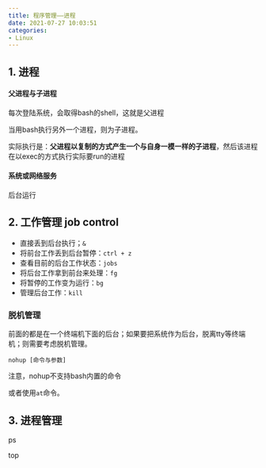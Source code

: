```yaml
---
title: 程序管理——进程
date: 2021-07-27 10:03:51
categories:
- Linux
---
```

## 1. 进程

#### 父进程与子进程

每次登陆系统，会取得bash的shell，这就是父进程

当用bash执行另外一个进程，则为子进程。

实际执行是：**父进程以复制的方式产生一个与自身一模一样的子进程**，然后该进程在以exec的方式执行实际要run的进程

#### 系统或网络服务

后台运行

## 2. 工作管理 job control

- 直接丢到后台执行；`&`
- 将前台工作丢到后台暂停：`ctrl + z`
- 查看目前的后台工作状态：`jobs`
- 将后台工作拿到前台来处理：`fg`
- 将暂停的工作变为运行：`bg`
- 管理后台工作：`kill`

### 脱机管理

前面的都是在一个终端机下面的后台；如果要把系统作为后台，脱离tty等终端机；则需要考虑脱机管理。

```shell
nohup [命令与参数]
```

注意，nohup不支持bash内置的命令



或者使用`at`命令。

## 3. 进程管理

ps

top